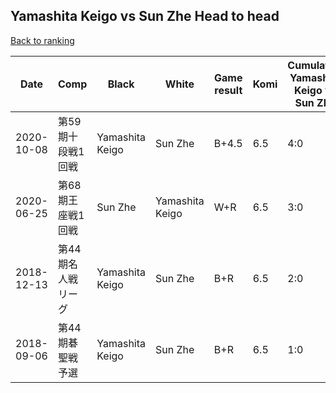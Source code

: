 ## Yamashita Keigo vs Sun Zhe Head to head

[Back to ranking](../../index.md)




| **Date** | **Comp** | **Black** | **White** | **Game result** | **Komi** | **Cumulative Yamashita Keigo vs Sun Zhe** | **Yamashita Keigo streak** | **Sun Zhe streak** | 
| --- | --- | --- | --- | --- | --- | --- | --- | --- |
| 2020-10-08 | 第59期十段戦1回戦 | Yamashita Keigo | Sun Zhe | B+4.5 | 6.5 | 4:0 | 4 | 0 | 
| 2020-06-25 | 第68期王座戦1回戦 | Sun Zhe | Yamashita Keigo | W+R | 6.5 | 3:0 | 3 | 0 | 
| 2018-12-13 | 第44期名人戦リーグ | Yamashita Keigo | Sun Zhe | B+R | 6.5 | 2:0 | 2 | 0 | 
| 2018-09-06 | 第44期碁聖戦予選 | Yamashita Keigo | Sun Zhe | B+R | 6.5 | 1:0 | 1 | 0 |




